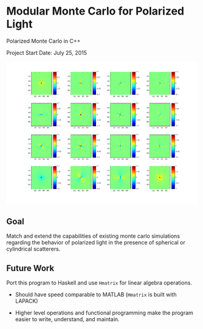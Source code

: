 Modular Monte Carlo for Polarized Light
=============================================
Polarized Monte Carlo in C++

Project Start Date: July 25, 2015

![alt tag](data/cover.png)

Goal
----
Match and extend the capabilities of existing monte carlo simulations
regarding the behavior of polarized light in the presence of spherical
or cylindrical scatterers.

Future Work
-----------

Port this program to Haskell and use `Hmatrix` for linear algebra operations.

- Should have speed comparable to MATLAB (`Hmatrix` is built with LAPACK)

- Higher level operations and functional programming make the program easier
  to write, understand, and maintain.
